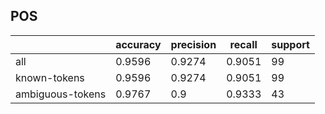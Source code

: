 
## POS

|                  | accuracy | precision | recall | support |
|------------------|----------|-----------|--------|---------|
| all              | 0.9596   | 0.9274    | 0.9051 | 99      |
| known-tokens     | 0.9596   | 0.9274    | 0.9051 | 99      |
| ambiguous-tokens | 0.9767   | 0.9       | 0.9333 | 43      |

